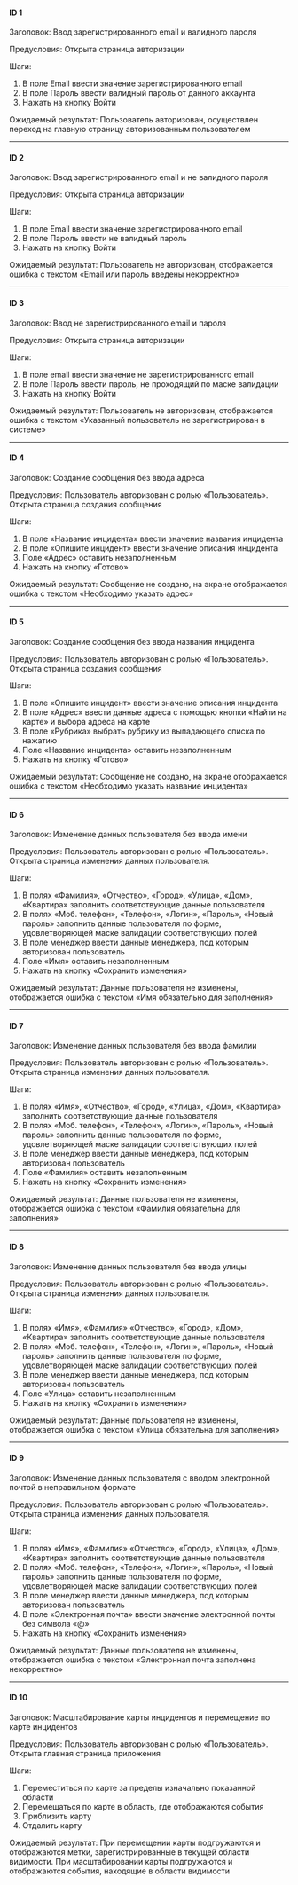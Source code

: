 #### ID 1 #### 

Заголовок:
Ввод зарегистрированного email и валидного пароля

Предусловия:
Открыта страница авторизации

Шаги:
1.  В поле Email ввести значение зарегистрированного email
2.  В поле Пароль ввести валидный пароль от данного аккаунта
3.  Нажать на кнопку Войти

Ожидаемый результат:
Пользователь авторизован, осуществлен переход на главную страницу авторизованным пользователем

---

#### ID 2 #### 

Заголовок:
Ввод зарегистрированного email и не валидного пароля

Предусловия:
Открыта страница авторизации 

Шаги:
1. В поле Email ввести значение зарегистрированного email
2. В поле Пароль ввести не валидный пароль
3. Нажать на кнопку Войти

Ожидаемый результат:
Пользователь не авторизован, отображается ошибка с текстом «Email или пароль введены некорректно»

---

#### ID 3 #### 

Заголовок:
Ввод не зарегистрированного email и пароля

Предусловия:
Открыта страница авторизации 

Шаги:
1. В поле email ввести значение не зарегистрированного email
2. В поле Пароль ввести пароль, не проходящий по маске валидации
3. Нажать на кнопку Войти

Ожидаемый результат:
Пользователь не авторизован, отображается ошибка с текстом «Указанный пользователь не зарегистрирован в системе»

---

#### ID 4 #### 

Заголовок:
Создание сообщения без ввода адреса

Предусловия:
Пользователь авторизован с ролью «Пользователь». Открыта страница создания сообщения

Шаги:
1. В поле «Название инцидента» ввести значение названия инцидента 
2. В поле «Опишите инцидент» ввести значение описания инцидента 
3. Поле «Адрес» оставить незаполненным
4. Нажать на кнопку «Готово»

Ожидаемый результат:
Сообщение не создано, на экране отображается ошибка с текстом «Необходимо указать адрес»

---

#### ID 5 #### 

Заголовок:
Создание сообщения без ввода названия инцидента

Предусловия:
Пользователь авторизован с ролью «Пользователь». Открыта страница создания сообщения

Шаги:
1. В поле «Опишите инцидент» ввести значение описания инцидента 
2. В поле «Адрес» ввести данные адреса с помощью кнопки «Найти на карте» и выбора адреса на карте
3. В поле «Рубрика» выбрать рубрику из выпадающего списка по нажатию
4. Поле «Название инцидента» оставить незаполненным
5. Нажать на кнопку «Готово»

Ожидаемый результат:
Сообщение не создано, на экране отображается ошибка с текстом «Необходимо указать название инцидента»

---

#### ID 6 #### 

Заголовок:
Изменение данных пользователя без ввода имени

Предусловия:
Пользователь авторизован с ролью «Пользователь». Открыта страница изменения данных пользователя.

Шаги:
1. В полях «Фамилия», «Отчество», «Город», «Улица», «Дом», «Квартира» заполнить соответствующие данные пользователя
2. В полях «Моб. телефон», «Телефон», «Логин», «Пароль», «Новый пароль» заполнить данные пользователя по форме, удовлетворяющей маске валидации соответствующих полей  
3. В поле менеджер ввести данные менеджера, под которым авторизован пользователь
4. Поле «Имя» оставить незаполненным
5. Нажать на кнопку «Сохранить изменения»
    
Ожидаемый результат:
Данные пользователя не изменены, отображается ошибка с текстом «Имя обязательно для заполнения»

---

#### ID 7 #### 

Заголовок:
Изменение данных пользователя без ввода фамилии

Предусловия:
Пользователь авторизован с ролью «Пользователь». Открыта страница изменения данных пользователя.

Шаги:
1. В полях «Имя», «Отчество», «Город», «Улица», «Дом», «Квартира» заполнить соответствующие данные пользователя
2. В полях «Моб. телефон», «Телефон», «Логин», «Пароль», «Новый пароль» заполнить данные пользователя по форме, удовлетворяющей маске валидации соответствующих полей  
3. В поле менеджер ввести данные менеджера, под которым авторизован пользователь
4. Поле «Фамилия» оставить незаполненным
5. Нажать на кнопку «Сохранить изменения»

Ожидаемый результат:
Данные пользователя не изменены, отображается ошибка с текстом «Фамилия обязательна для заполнения»

---

#### ID 8 #### 

Заголовок:
Изменение данных пользователя без ввода улицы

Предусловия:
Пользователь авторизован с ролью «Пользователь». Открыта страница изменения данных пользователя.

Шаги:
1. В полях «Имя», «Фамилия» «Отчество», «Город», «Дом», «Квартира» заполнить соответствующие данные пользователя
2. В полях «Моб. телефон», «Телефон», «Логин», «Пароль», «Новый пароль» заполнить данные пользователя по форме, удовлетворяющей маске валидации соответствующих полей  
3. В поле менеджер ввести данные менеджера, под которым авторизован пользователь
4. Поле «Улица» оставить незаполненным
5. Нажать на кнопку «Сохранить изменения»

Ожидаемый результат:
Данные пользователя не изменены, отображается ошибка с текстом «Улица обязательна для заполнения»

---

#### ID 9 #### 

Заголовок:
Изменение данных пользователя с вводом электронной почтой в неправильном формате

Предусловия:
Пользователь авторизован с ролью «Пользователь». Открыта страница изменения данных пользователя.

Шаги:
1. В полях «Имя», «Фамилия» «Отчество», «Город», «Улица», «Дом», «Квартира» заполнить соответствующие данные пользователя
2. В полях «Моб. телефон», «Телефон», «Логин», «Пароль», «Новый пароль» заполнить данные пользователя по форме, удовлетворяющей маске валидации соответствующих полей  
3. В поле менеджер ввести данные менеджера, под которым авторизован пользователь
4. В поле «Электронная почта» ввести значение электронной почты без символа «@»
5. Нажать на кнопку «Сохранить изменения»

Ожидаемый результат:
Данные пользователя не изменены, отображается ошибка с текстом «Электронная почта заполнена некорректно»

---

#### ID 10 #### 

Заголовок:
Масштабирование карты инцидентов и перемещение по карте инцидентов

Предусловия:
Пользователь авторизован с ролью «Пользователь». Открыта главная страница приложения

Шаги:
1. Переместиться по карте за пределы изначально показанной области 
2. Перемещаться по карте в область, где отображаются события
3. Приблизить карту
4. Отдалить карту

Ожидаемый результат:
При перемещении карты подгружаются и отображаются метки, зарегистрированные в текущей области видимости. При масштабировании карты подгружаются и отображаются события, находящие в области видимости
